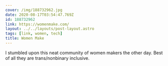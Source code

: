 ```yaml
---
cover: /img/188732962.jpg
date: 2020-08-17T03:54:47.769Z
id: 188732962
link: https://womenmake.com/
layout: ../../layouts/post-layout.astro
tags: [link, women, tech]
title: Women Make
---
```


I stumbled upon this neat community of women makers the other day. Best of all they are trans/nonbinary inclusive.
